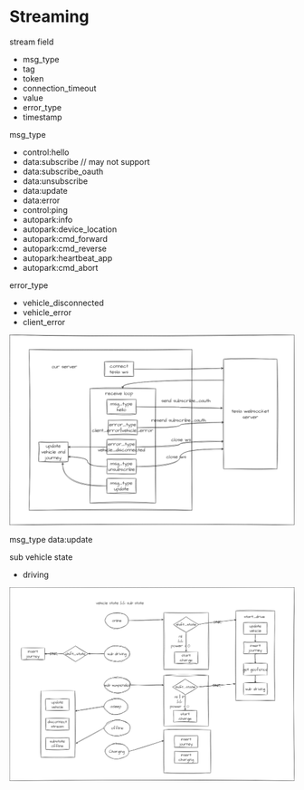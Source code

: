 # Streaming

stream field

- msg_type
- tag
- token
- connection_timeout
- value
- error_type
- timestamp

msg_type

- control:hello
- data:subscribe  // may not support
- data:subscribe_oauth
- data:unsubscribe
- data:update
- data:error
- control:ping
- autopark:info
- autopark:device_location
- autopark:cmd_forward
- autopark:cmd_reverse
- autopark:heartbeat_app
- autopark:cmd_abort

error_type

- vehicle_disconnected
- vehicle_error
- client_error

![websocket](images/stream.drawio.png)

msg_type data:update

sub vehicle state

- driving

![drive state](images/drive.drawio.png)
